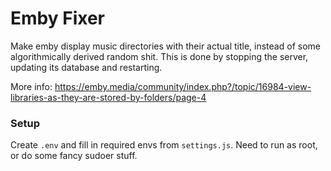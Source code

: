 # Emby Fixer

Make emby display music directories with their actual title, instead of some algorithmically derived random shit. This is done by stopping the server, updating its database and restarting.

More info: https://emby.media/community/index.php?/topic/16984-view-libraries-as-they-are-stored-by-folders/page-4

### Setup

Create `.env` and fill in required envs from `settings.js`. Need to run as root, or do some fancy sudoer stuff.
